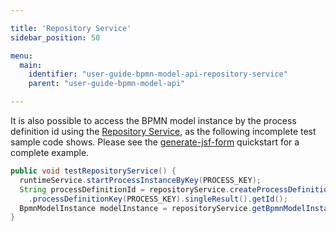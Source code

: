 ```yaml
---

title: 'Repository Service'
sidebar_position: 50

menu:
  main:
    identifier: "user-guide-bpmn-model-api-repository-service"
    parent: "user-guide-bpmn-model-api"

---
```



It is also possible to access the BPMN model instance by the process definition id using the [Repository Service](../user-guide/process-engine/process-engine-api.md#services-api), as the following incomplete test sample code shows. Please see the [generate-jsf-form](https://github.com/operaton/operaton-bpm-examples/tree/master/bpmn-model-api/generate-jsf-form) quickstart for a complete example.

```java
public void testRepositoryService() {
  runtimeService.startProcessInstanceByKey(PROCESS_KEY);
  String processDefinitionId = repositoryService.createProcessDefinitionQuery()
    .processDefinitionKey(PROCESS_KEY).singleResult().getId();
  BpmnModelInstance modelInstance = repositoryService.getBpmnModelInstance(processDefinitionId);
}
```
